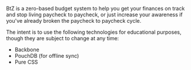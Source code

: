 BtZ is a zero-based budget system to help you get your finances on track and stop living paycheck to paycheck, or just increase your awareness if you've already broken the paycheck to paycheck cycle.

The intent is to use the following technologies for educational purposes, though they are subject to change at any time:
- Backbone
- PouchDB (for offline sync)
- Pure CSS
